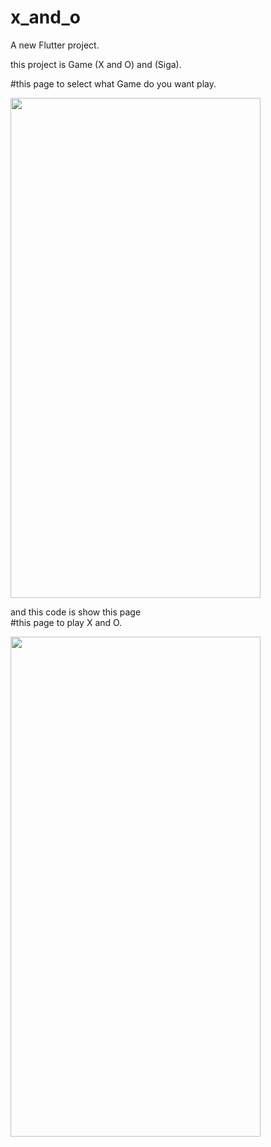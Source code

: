# x_and_o

A new Flutter project.

this project is Game (X and O) and (Siga).

#this page to select what Game do you want play.

<image src="screen%20shot/1638818230083.jpg" width=400 height=800>

and this code is show this page  
#this page to play X and O.

 <image src="screen%20shot/1638817691306.jpg" width=400 height=800>

 
